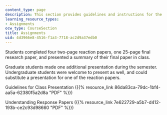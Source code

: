 ```yaml
---
content_type: page
description: This section provides guidelines and instructions for the course assignments.
learning_resource_types:
- Assignments
ocw_type: CourseSection
title: Assignments
uid: 4d3966e8-4516-f1a3-7718-ac2d9a37edb0
---
```


Students completed four two-page reaction papers, one 25-page final research paper, and presented a summary of their final paper in class.

Graduate students made one additional presentation during the semester. Undergraduate students were welcome to present as well, and could substitute a presentation for one of the reaction papers.

Guidelines for Class Presentation ({{% resource_link 86da83ca-79dc-1bf4-aa5a-62380f5a2d8a "PDF" %}})

Understanding Response Papers ({{% resource_link 7e622729-a5b7-d412-193b-ce2c93d98660 "PDF" %}})